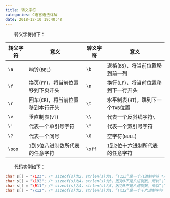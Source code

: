 ```yaml
---
title: 转义字符
categories: C语言语法详解
date: 2018-12-10 19:40:48
---
```

&emsp;&emsp;转义字符如下：<!--more-->

转义字符 | 意义                            | 转义字符 | 意义
--------|---------------------------------|----------|-----
`\a`    | 响铃(`BEL`)                      | `\b`    | 退格(`BS`)，将当前位置移到前一列
`\f`    | 换页(`FF`)，将当前位置移到下页开头 | `\n`    | 换行(`LF`)，将当前位置移到下一行开头
`\r`    | 回车(`CR`)，将当前位置移到本行开头 | `\t`    | 水平制表(`HT`)，跳到下一个`TAB`位置
`\v`    | 垂直制表(`VT`)                   | `\\`    | 代表一个反斜线字符`\`
`\'`    | 代表一个单引号字符                | `\"`    | 代表一个双引号字符
`\?`    | 代表一个问号                      | `\0`    | 空字符(`NULL`)
`\ooo`  | `1`到`3`位八进制数所代表的任意字符 | `\xff`  | `1`到`2`位十六进制所代表的任意字符

&emsp;&emsp;代码实例如下：

``` cpp
char s[] = "\123"; /* sizeof(s)为2，strlen(s)为1，“\123”是一个八进制字符 */
char s[] = "\192"; /* sizeof(s)为4，strlen(s)为3，因为9不是八进制数，所以“\”只对“1”起作用 */
char s[] = "\911"; /* sizeof(s)为4，strlen(s)为3，因为9不是八进制数，所以“\”没有起到任何作用 */
char s[] = "\x12"; /* sizeof(s)为2，strlen(s)为1，“\x12”是一个十六进制字符 */
```